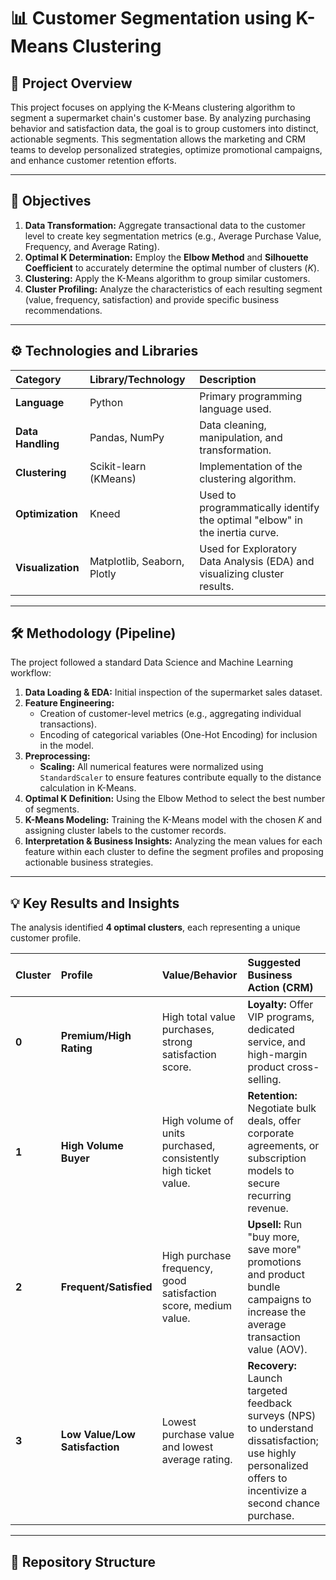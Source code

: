 # 📊 Customer Segmentation using K-Means Clustering

## 📝 Project Overview

This project focuses on applying the K-Means clustering algorithm to segment a supermarket chain's customer base. By analyzing purchasing behavior and satisfaction data, the goal is to group customers into distinct, actionable segments. This segmentation allows the marketing and CRM teams to develop personalized strategies, optimize promotional campaigns, and enhance customer retention efforts.

---

## 🎯 Objectives

1.  **Data Transformation:** Aggregate transactional data to the customer level to create key segmentation metrics (e.g., Average Purchase Value, Frequency, and Average Rating).
2.  **Optimal K Determination:** Employ the **Elbow Method** and **Silhouette Coefficient** to accurately determine the optimal number of clusters (*K*).
3.  **Clustering:** Apply the K-Means algorithm to group similar customers.
4.  **Cluster Profiling:** Analyze the characteristics of each resulting segment (value, frequency, satisfaction) and provide specific business recommendations.

---

## ⚙️ Technologies and Libraries

| Category | Library/Technology | Description |
| :--- | :--- | :--- |
| **Language** | Python | Primary programming language used. |
| **Data Handling** | Pandas, NumPy | Data cleaning, manipulation, and transformation. |
| **Clustering** | Scikit-learn (KMeans) | Implementation of the clustering algorithm. |
| **Optimization** | Kneed | Used to programmatically identify the optimal "elbow" in the inertia curve. |
| **Visualization** | Matplotlib, Seaborn, Plotly | Used for Exploratory Data Analysis (EDA) and visualizing cluster results. |

---

## 🛠️ Methodology (Pipeline)

The project followed a standard Data Science and Machine Learning workflow:

1.  **Data Loading & EDA:** Initial inspection of the supermarket sales dataset.
2.  **Feature Engineering:**
    * Creation of customer-level metrics (e.g., aggregating individual transactions).
    * Encoding of categorical variables (One-Hot Encoding) for inclusion in the model.
3.  **Preprocessing:**
    * **Scaling:** All numerical features were normalized using `StandardScaler` to ensure features contribute equally to the distance calculation in K-Means.
4.  **Optimal K Definition:** Using the Elbow Method to select the best number of segments.
5.  **K-Means Modeling:** Training the K-Means model with the chosen *K* and assigning cluster labels to the customer records.
6.  **Interpretation & Business Insights:** Analyzing the mean values for each feature within each cluster to define the segment profiles and proposing actionable business strategies.

---

## 💡 Key Results and Insights

The analysis identified **4 optimal clusters**, each representing a unique customer profile.

| Cluster | Profile | Value/Behavior | Suggested Business Action (CRM) |
| :--- | :--- | :--- | :--- |
| **0** | **Premium/High Rating** | High total value purchases, strong satisfaction score. | **Loyalty:** Offer VIP programs, dedicated service, and high-margin product cross-selling. |
| **1** | **High Volume Buyer** | High volume of units purchased, consistently high ticket value. | **Retention:** Negotiate bulk deals, offer corporate agreements, or subscription models to secure recurring revenue. |
| **2** | **Frequent/Satisfied** | High purchase frequency, good satisfaction score, medium value. | **Upsell:** Run "buy more, save more" promotions and product bundle campaigns to increase the average transaction value (AOV). |
| **3** | **Low Value/Low Satisfaction** | Lowest purchase value and lowest average rating. | **Recovery:** Launch targeted feedback surveys (NPS) to understand dissatisfaction; use highly personalized offers to incentivize a second chance purchase. |

---

## 📂 Repository Structure
